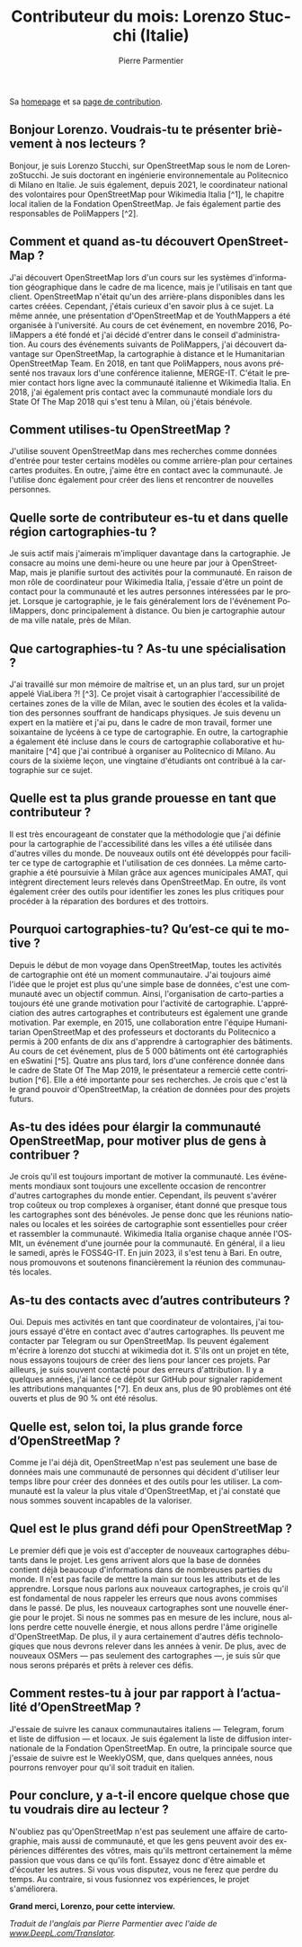 ﻿---
title: "Contributeur du mois: Lorenzo Stucchi (Italie)"
featured:
layout: post
category: motm
author: Pierre Parmentier
lang: fr
---

Sa [homepage](https://www.openstreetmap.org/user/LorenzoStucchi) et sa [page de contribution](https://hdyc.neis-one.org/?LorenzoStucchi).

## Bonjour Lorenzo. Voudrais-tu te présenter brièvement à nos lecteurs ?
Bonjour, je suis Lorenzo Stucchi, sur OpenStreetMap sous le nom de LorenzoStucchi. 
Je suis doctorant en ingénierie environnementale au Politecnico di Milano en Italie. Je suis également, depuis 2021, le coordinateur national des volontaires pour OpenStreetMap pour Wikimedia Italia [^1], le chapitre local italien de la Fondation OpenStreetMap. Je fais également partie des responsables de PoliMappers [^2].

## Comment et quand as-tu découvert OpenStreetMap ?
J'ai découvert OpenStreetMap lors d'un cours sur les systèmes d'information géographique dans le cadre de ma licence, mais je l'utilisais en tant que client. OpenStreetMap n'était qu'un des arrière-plans disponibles dans les cartes créées. Cependant, j'étais curieux d'en savoir plus à ce sujet. La même année, une présentation d'OpenStreetMap et de YouthMappers a été organisée à l'université. Au cours de cet événement, en novembre 2016, PoliMappers a été fondé et j'ai décidé d'entrer dans le conseil d'administration. Au cours des événements suivants de PoliMappers, j'ai découvert davantage sur OpenStreetMap, la cartographie à distance et le Humanitarian OpenStreetMap Team. En 2018, en tant que PoliMappers, nous avons présenté nos travaux lors d'une conférence italienne, MERGE-IT. C'était le premier contact hors ligne avec la communauté italienne et Wikimedia Italia. En 2018, j'ai également pris contact avec la communauté mondiale lors du State Of The Map 2018 qui s'est tenu à Milan, où j'étais bénévole.

## Comment utilises-tu OpenStreetMap ?
J'utilise souvent OpenStreetMap dans mes recherches comme données d'entrée pour tester certains modèles ou comme arrière-plan pour certaines cartes produites. En outre, j'aime être en contact avec la communauté. Je l'utilise donc également pour créer des liens et rencontrer de nouvelles personnes.

## Quelle sorte de contributeur es-tu et dans quelle région cartographies-tu ?
Je suis actif mais j'aimerais m'impliquer davantage dans la cartographie. Je consacre au moins une demi-heure ou une heure par jour à OpenStreetMap, mais je planifie surtout des activités pour la communauté. En raison de mon rôle de coordinateur pour Wikimedia Italia, j'essaie d'être un point de contact pour la communauté et les autres personnes intéressées par le projet. Lorsque je cartographie, je le fais généralement lors de l'événement PoliMappers, donc principalement à distance. Ou bien je cartographie autour de ma ville natale, près de Milan.

## Que cartographies-tu ? As-tu une spécialisation ?
J'ai travaillé sur mon mémoire de maîtrise et, un an plus tard, sur un projet appelé ViaLibera ?! [^3]. Ce projet visait à cartographier l'accessibilité de certaines zones de la ville de Milan, avec le soutien des écoles et la validation des personnes souffrant de handicaps physiques. Je suis devenu un expert en la matière et j'ai pu, dans le cadre de mon travail, former une soixantaine de lycéens à ce type de cartographie. En outre, la cartographie a également été incluse dans le cours de cartographie collaborative et humanitaire [^4] que j'ai contribué à organiser au Politecnico di Milano. Au cours de la sixième leçon, une vingtaine d'étudiants ont contribué à la cartographie sur ce sujet.

## Quelle est ta plus grande prouesse en tant que contributeur ?
Il est très encourageant de constater que la méthodologie que j'ai définie pour la cartographie de l'accessibilité dans les villes a été utilisée dans d'autres villes du monde. De nouveaux outils ont été développés pour faciliter ce type de cartographie et l'utilisation de ces données. 
La même cartographie a été poursuivie à Milan grâce aux agences municipales AMAT, qui intègrent directement leurs relevés dans OpenStreetMap. En outre, ils vont également créer des outils pour identifier les zones les plus critiques pour procéder à la réparation des bordures et des trottoirs.

## Pourquoi cartographies-tu? Qu’est-ce qui te motive ?
Depuis le début de mon voyage dans OpenStreetMap, toutes les activités de cartographie ont été un moment communautaire. J'ai toujours aimé l'idée que le projet est plus qu'une simple base de données, c'est une communauté avec un objectif commun. Ainsi, l'organisation de carto-parties a toujours été une grande motivation pour l'activité de cartographie. 
L'appréciation des autres cartographes et contributeurs est également une grande motivation. Par exemple, en 2015, une collaboration entre l'équipe Humanitarian OpenStreetMap et des professeurs et doctorants du Politecnico a permis à 200 enfants de dix ans d'apprendre à cartographier des bâtiments. Au cours de cet événement, plus de 5 000 bâtiments ont été cartographiés en eSwatini [^5]. Quatre ans plus tard, lors d'une conférence donnée dans le cadre de State Of The Map 2019, le présentateur a remercié cette contribution [^6]. Elle a été importante pour ses recherches. Je crois que c'est là le grand pouvoir d'OpenStreetMap, la création de données pour des projets futurs.

## As-tu des idées pour élargir la communauté OpenStreetMap, pour motiver plus de gens à contribuer ?
Je crois qu'il est toujours important de motiver la communauté. Les événements mondiaux sont toujours une excellente occasion de rencontrer d'autres cartographes du monde entier. Cependant, ils peuvent s'avérer trop coûteux ou trop complexes à organiser, étant donné que presque tous les cartographes sont des bénévoles.
Je pense donc que les réunions nationales ou locales et les soirées de cartographie sont essentielles pour créer et rassembler la communauté. Wikimedia Italia organise chaque année l'OSMIt, un événement d'une journée pour la communauté. En général, il a lieu le samedi, après le FOSS4G-IT. En juin 2023, il s'est tenu à Bari. En outre, nous promouvons et soutenons financièrement la réunion des communautés locales.

## As-tu des contacts avec d’autres contributeurs ?
Oui. Depuis mes activités en tant que coordinateur de volontaires, j'ai toujours essayé d'être en contact avec d'autres cartographes. Ils peuvent me contacter par Telegram ou sur OpenStreetMap. Ils peuvent également m'écrire à lorenzo dot stucchi at wikimedia dot it.
S'ils ont un projet en tête, nous essayons toujours de créer des liens pour lancer ces projets.
Par ailleurs, je suis souvent contacté pour des erreurs d'attribution. Il y a quelques années, j'ai lancé ce dépôt sur GitHub pour signaler rapidement les attributions manquantes [^7]. En deux ans, plus de 90 problèmes ont été ouverts et plus de 90 % ont été résolus.

## Quelle est, selon toi, la plus grande force d’OpenStreetMap ?
Comme je l'ai déjà dit, OpenStreetMap n'est pas seulement une base de données mais une communauté de personnes qui décident d'utiliser leur temps libre pour créer des données et des outils pour les utiliser. La communauté est la valeur la plus vitale d'OpenStreetMap, et j'ai constaté que nous sommes souvent incapables de la valoriser. 

## Quel est le plus grand défi pour OpenStreetMap ?
Le premier défi que je vois est d'accepter de nouveaux cartographes débutants dans le projet. Les gens arrivent alors que la base de données contient déjà beaucoup d'informations dans de nombreuses parties du monde. Il n'est pas facile de mettre la main sur tous les attributs et de les apprendre. Lorsque nous parlons aux nouveaux cartographes, je crois qu'il est fondamental de nous rappeler les erreurs que nous avons commises dans le passé. 
De plus, les nouveaux cartographes sont une nouvelle énergie pour le projet. Si nous ne sommes pas en mesure de les inclure, nous allons perdre cette nouvelle énergie, et nous allons perdre l'âme originelle d'OpenStreetMap. 
De plus, il y aura certainement d'autres défis technologiques que nous devrons relever dans les années à venir. De plus, avec de nouveaux OSMers — pas seulement des cartographes —, je suis sûr que nous serons préparés et prêts à relever ces défis. 

## Comment restes-tu à jour par rapport à l’actualité d’OpenStreetMap ?
J'essaie de suivre les canaux communautaires italiens — Telegram, forum et liste de diffusion — et locaux. Je suis également la liste de diffusion internationale de la Fondation OpenStreetMap. En outre, la principale source que j'essaie de suivre est le WeeklyOSM, que, dans quelques années, nous pourrons renvoyer pour qu'il soit traduit en italien.

## Pour conclure, y a-t-il encore quelque chose que tu voudrais dire au lecteur ?
N'oubliez pas qu'OpenStreetMap n'est pas seulement une affaire de cartographie, mais aussi de communauté, et que les gens peuvent avoir des expériences différentes des vôtres, mais qu'ils mettront certainement la même passion que vous dans ce qu'ils font. Essayez donc d'être aimable et d'écouter les autres. Si vous vous disputez, vous ne ferez que perdre du temps. Au contraire, si vous fusionnez vos expériences, le projet s'améliorera. 

**Grand merci, Lorenzo, pour cette interview.**

*Traduit de l'anglais par Pierre Parmentier avec l'aide de www.DeepL.com/Translator.*
